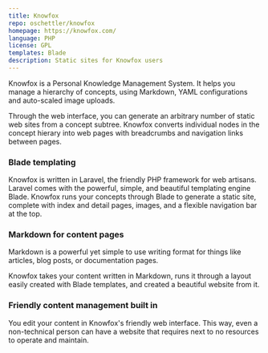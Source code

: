 ```yaml
---
title: Knowfox
repo: oschettler/knowfox
homepage: https://knowfox.com/
language: PHP
license: GPL
templates: Blade
description: Static sites for Knowfox users
---
```

Knowfox is a Personal Knowledge Management System. It helps you manage a hierarchy of concepts, using Markdown, YAML configurations and auto-scaled image uploads.

Through the web interface, you can generate an arbitrary number of static web sites from a concept subtree. Knowfox converts individual nodes in the concept hierary into web pages with breadcrumbs and navigation links between pages.

### Blade templating

Knowfox is written in Laravel, the friendly PHP framework for web artisans. Laravel comes with the powerful, simple, and beautiful templating engine Blade. Knowfox runs your concepts through Blade to generate a static site, complete with index and detail pages, images, and a flexible navigation bar at the top.

### Markdown for content pages

Markdown is a powerful yet simple to use writing format for things like articles, blog posts, or documentation pages.

Knowfox takes your content written in Markdown, runs it through a layout easily created with Blade templates, and created a beautiful website from it.

### Friendly content management built in

You edit your content in Knowfox's friendly web interface. This way, even a non-technical person can have a website that requires next to no resources to operate and maintain.   
